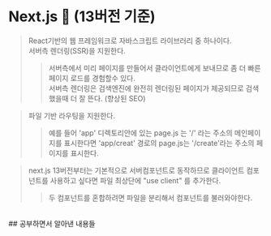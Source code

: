 # Next.js :green_book:   (13버전 기준)
>  React기반의 웹 프레임워크로 자바스크립트 라이브러리 중 하나이다.<br>
>  서버측 렌더링(SSR)을 지원한다.
>> 서버측에서 미리 페이지를 만들어서 클라이언트에게 보내므로 좀 더 빠른 페이지 로드를 경험할수 있다.<br>
>> 서버측 렌더링은 검색엔진에 완전히 렌더링된 페이지가 제공되므로 검색했을때 더 잘 뜬다. (향상된 SEO)<br>

>  파일 기반 라우팅을 지원한다. 
>> 예를 들어 'app' 디렉토리안에 있는 page.js 는 '/' 라는 주소의 메인페이지를 표시한다면 'app/creat' 경로의 page.js는 '/create'라는 주소의 페이지를 표시한다.<br>

>  next.js 13버전부터는 기본적으로 서버컴포넌트로 동작하므로 클라이언트 컴포넌트를 사용하고 싶다면 파일 최상단에 "use client" 를 추가한다. 
>>두 컴포넌트를 혼합하려면 파일을 분리해서 컴포넌트를 불러와야한다.<br>

<br>
## 공부하면서 알아낸 내용들

